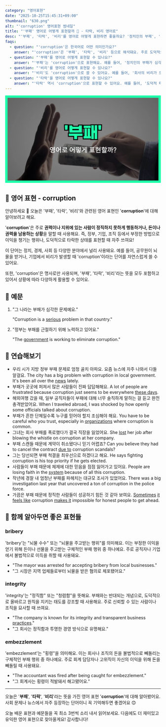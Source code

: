 ```yaml
---
category: "영어표현"
date: "2025-10-25T15:45:31+09:00"
thumbnail: "630.png"
alt: "'corruption' 영어표현 썸네일"
title: "'부패' 영어로 어떻게 표현할까 💸 - 타락, 비리 영어로"
desc: "'부패', '타락', '비리'를 영어로 어떻게 표현하면 좋을까요? '정치인의 부패', '회사의 비리', '도덕적 타락' 등을 영어로 표현하는 법을 배워봅시다. 다양한 예문을 통해서 연습하고 본인의 표현으로 만들어 보세요."
faqs: 
  - question: "'corruption'은 한국어로 어떤 의미인가요?"
    answer: "'corruption'은 '부패', '타락', '비리' 등으로 해석돼요. 주로 도덕적으로나 제도적으로 잘못된 행동이나 상태를 말할 때 써요."
  - question: "'부패'를 영어로 어떻게 표현할 수 있나요?"
    answer: "'부패'는 'corruption'으로 표현해요. 예를 들어, '정치인의 부패가 심각해요.'는 'There is serious corruption among politicians.'라고 해요."
  - question: "'비리'를 영어로 어떻게 표현할 수 있나요?"
    answer: "'비리'도 'corruption'으로 쓸 수 있어요. 예를 들어, '회사의 비리가 드러났어요.'는 'The company's corruption was revealed.'라고 말해요."
  - question: "'타락'을 영어로 어떻게 표현할 수 있나요?"
    answer: "'타락' 역시 'corruption'으로 표현할 수 있어요. 예를 들어, '도덕적 타락이 문제예요.'는 'Moral corruption is a problem.'이라고 해요."
---
```


!['corruption' 영어표현](./630.png)

## 🌟 영어 표현 - corruption

안녕하세요 👋 오늘은 '부패', '타락', '비리'와 관련된 영어 표현인 '**corruption**'에 대해 알아보려고 해요.

'**corruption**'은 주로 **권력이나 지위에 있는 사람이 정직하지 못하게 행동하거나, 돈이나 권력을 남용하는 상황**을 말할 때 사용해요. 즉, 정부, 기업, 조직 등에서 부정한 방법으로 이익을 챙기는 행위나, 도덕적으로 타락한 상태를 표현할 때 자주 쓰여요!

이 단어는 정치, 경제, 사회 등 다양한 분야에서 널리 사용돼요. 예를 들어, 공무원이 뇌물을 받거나, 기업에서 비리가 발생할 때 'corruption'이라는 단어를 자연스럽게 쓸 수 있어요.

또한, 'corruption'은 명사로만 사용되며, '부패', '타락', '비리'라는 뜻을 모두 포함하고 있어서 상황에 따라 다양하게 활용할 수 있어요.

## 📖 예문

1. "그 나라는 부패가 심각한 문제예요."

   "Corruption is a [serious](/blog/in-english/146.serious/) problem in that country."

2. "정부는 부패를 근절하기 위해 노력하고 있어요."

   "The [government](/blog/in-english/608.government/) is working to eliminate corruption."



## 💬 연습해보기

<ul data-interactive-list>

  <li data-interactive-item>
    <span data-toggler>우리 시가 지방 정부 부패 문제로 엄청 골치 아파요. 요즘 뉴스에 자주 나와서 다들 알걸요.</span>
    <span data-answer>The city has a big problem with corruption in local government. It's been all over the <a href="/blog/in-english/536.news/">news</a> lately.</span>
  </li>

  <li data-interactive-item>
    <span data-toggler>부패가 곳곳에 퍼져서 많은 사람들이 진짜 답답해해요.</span>
    <span data-answer>A lot of people are frustrated because corruption just seems to be everywhere <a href="/blog/in-english/417.these-days/">these days</a>.</span>
  </li>

  <li data-interactive-item>
    <span data-toggler>해외여행 갔을 때, 일부 공직자들이 부패에 대해 너무 솔직하게 말하는 걸 듣고 완전 충격받았어요.</span>
    <span data-answer>When I traveled abroad, I was shocked by how openly some officials talked about corruption.</span>
  </li>

  <li data-interactive-item>
    <span data-toggler>부패가 흔한 단체일수록 누구를 믿어야 할지 조심해야 해요.</span>
    <span data-answer>You have to be careful who you trust, especially in <a href="/blog/in-english/533.organization/">organizations</a> where corruption is common.</span>
  </li>

  <li data-interactive-item>
    <span data-toggler>그녀는 회사 부패를 폭로했다가 결국 직장을 잃었어요.</span>
    <span data-answer>She <a href="/blog/in-english/457.lose/">lost</a> her job after blowing the whistle on corruption at her company.</span>
  </li>

  <li data-interactive-item>
    <span data-toggler>부패 스캔들 때문에 계약이 취소됐다니 믿기 어렵죠?</span>
    <span data-answer>Can you believe they had to cancel the contract <a href="/blog/in-english/335.due-to/">due to</a> corruption scandals?</span>
  </li>

  <li data-interactive-item>
    <span data-toggler>그는 당선되면 부패 척결을 최우선으로 하겠다고 해요.</span>
    <span data-answer>He says fighting corruption is his top priority if he gets elected.</span>
  </li>

  <li data-interactive-item>
    <span data-toggler>사람들이 부패 때문에 체제에 대한 믿음을 점점 잃어가고 있어요.</span>
    <span data-answer>People are losing faith in the <a href="/blog/in-english/432.system/">system</a> because of all this corruption.</span>
  </li>

  <li data-interactive-item>
    <span data-toggler>작년에 경찰 내 엄청난 부패를 파헤치는 대규모 조사가 있었어요.</span>
    <span data-answer>There was a big investigation last year that uncovered a ton of corruption in the police force.</span>
  </li>

  <li data-interactive-item>
    <span data-toggler>가끔은 부패 때문에 정직한 사람들이 성공하기 힘든 것 같아 보여요.</span>
    <span data-answer><a href="/blog/in-english/270.sometimes/">Sometimes</a> <a href="/blog/한-것-같아-영어표현/">it feels like</a> corruption <a href="/blog/in-english/244.make-it/">makes it</a> impossible for honest people to get ahead.</span>
  </li>

</ul>

## 🤝 함께 알아두면 좋은 표현들

### bribery

'bribery'는 "뇌물 수수" 또는 "뇌물을 주고받는 행위"를 의미해요. 이는 부정한 이익을 얻기 위해 돈이나 선물을 주고받는 구체적인 부패 행위 중 하나예요. 주로 공직자나 기업에서 불법적으로 이득을 취할 때 사용돼요.

- "The mayor was arrested for accepting bribery from local businesses."
- "그 시장은 지역 업체들로부터 뇌물을 받은 혐의로 체포됐어요."

### integrity

'integrity'는 "정직함" 또는 "청렴함"을 뜻해요. 부패와는 반대되는 개념으로, 도덕적으로 올바르고 원칙을 지키는 태도를 강조할 때 사용해요. 주로 신뢰할 수 있는 사람이나 조직을 묘사할 때 쓰여요.

- "The company is known for its integrity and transparent business [practices](/blog/in-english/247.practice/)."
- "그 회사는 정직함과 투명한 경영 방식으로 유명해요."

### embezzlement

'embezzlement'는 "횡령"을 의미해요. 이는 회사나 조직의 돈을 불법적으로 빼돌리는 구체적인 부패 행위 중 하나예요. 주로 회계 담당자나 고위직이 자신의 이익을 위해 돈을 빼돌릴 때 사용돼요.

- "The accountant was fired after being caught for embezzlement."
- "그 회계사는 횡령이 적발돼서 해고됐어요."

---

오늘은 '**부패**', '**타락**', '**비리**'라는 뜻을 가진 영어 표현 '**corruption**'에 대해 알아봤어요. 사회 문제나 뉴스에서 자주 등장하는 단어이니 꼭 기억해두면 좋겠어요 😊

오늘 배운 표현과 예문들을 꼭 최소 3번씩 소리 내서 읽어보세요. 다음에도 더 재미있고 유익한 영어 표현으로 찾아올게요! 감사합니다!

